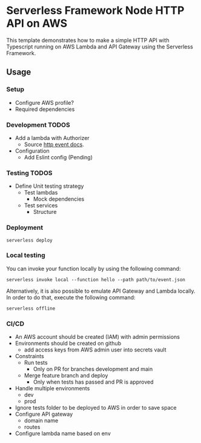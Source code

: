 # Serverless Framework Node HTTP API on AWS

This template demonstrates how to make a simple HTTP API with Typescript running on AWS Lambda and API Gateway using the Serverless Framework.

## Usage

### Setup

- Configure AWS profile?
- Required dependencies

### Development TODOS

- Add a lambda with Authorizer
  - Source [http event docs](https://www.serverless.com/framework/docs/providers/aws/events/apigateway/).
- Configuration
  - Add Eslint config (Pending)

### Testing TODOS

- Define Unit testing strategy
  - Test lambdas
    - Mock dependencies
  - Test services
    - Structure

### Deployment

`serverless deploy`

### Local testing

You can invoke your function locally by using the following command:

```
serverless invoke local --function hello --path path/to/event.json
```

Alternatively, it is also possible to emulate API Gateway and Lambda locally. In order to do that, execute the following command:

```
serverless offline
```

### CI/CD

- An AWS account should be created (IAM) with admin permissions
- Environments should be created on github
  - add access keys from AWS admin user into secrets vault
- Constraints
  - Run tests
    - Only on PR for branches development and main
  - Merge feature branch and deploy
    - Only when tests has passed and PR is approved
- Handle multiple environments
  - dev
  - prod
- Ignore tests folder to be deployed to AWS in order to save space
- Configure API gateway
  - domain name
  - routes
- Configure lambda name based on env